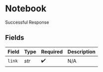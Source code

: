 # Notebook

Successful Response


## Fields

| Field              | Type               | Required           | Description        |
| ------------------ | ------------------ | ------------------ | ------------------ |
| `link`             | *str*              | :heavy_check_mark: | N/A                |